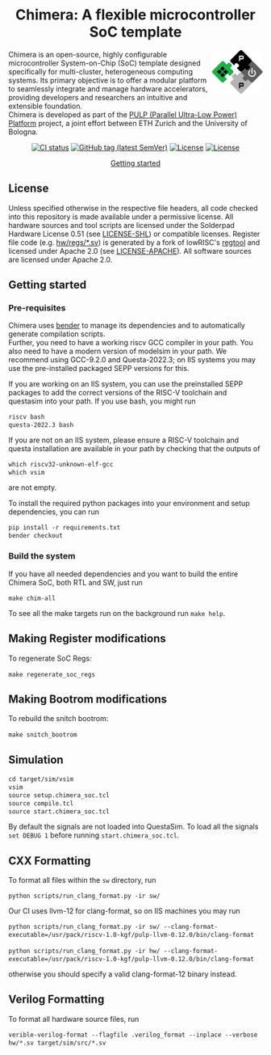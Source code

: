 <div align="center">

# Chimera: A flexible microcontroller SoC template
</div>

<a href="https://pulp-platform.org">
<img src="docs/img/pulp_logo_icon.svg" alt="Logo" width="100" align="right">
</a>

Chimera is an open-source, highly configurable microcontroller System-on-Chip (SoC) template designed specifically for multi-cluster, heterogeneous computing systems. Its primary objective is to offer a modular platform to seamlessly integrate and manage hardware accelerators, providing developers and researchers an intuitive and extensible foundation.\
Chimera is developed as part of the [PULP (Parallel Ultra-Low Power) Platform](https://pulp-platform.org/) project, a joint effort between ETH Zurich and the University of Bologna.

<div align="center">

[![CI status](https://github.com/pulp-platform/chimera/actions/workflows/gitlab-ci.yml/badge.svg?branch=devel)](https://github.com/pulp-platform/chimera/actions/workflows/gitlab-ci.yml?query=branch%3Devel)
[![GitHub tag (latest SemVer)](https://img.shields.io/github/v/tag/pulp-platform/chimera?color=blue&label=current&sort=semver)](CHANGELOG.md)
[![License](https://img.shields.io/badge/license-Apache--2.0-red)](LICENSE-APACHE)
[![License](https://img.shields.io/badge/license-SHL--0.51-red)](LICENSE-SHL)

[Getting started](#-getting-started)
</div>

## License

Unless specified otherwise in the respective file headers, all code checked into this repository is made available under a permissive license. All hardware sources and tool scripts are licensed under the Solderpad Hardware License 0.51 (see [LICENSE-SHL](LICENSE-SHL)) or compatible licenses. Register file code (e.g. [hw/regs/*.sv](hw/regs/)) is generated by a fork of lowRISC's [regtool](https://github.com/lowRISC/opentitan/blob/master/util/regtool.py) and licensed under Apache 2.0 (see [LICENSE-APACHE](LICENSE-APACHE)). All software sources are licensed under Apache 2.0.

## Getting started

### Pre-requisites
Chimera uses [bender](https://github.com/pulp-platform/bender) to manage its dependencies and to automatically generate compilation scripts. \
Further, you need to have a working riscv GCC compiler in your path. You also need to have a modern version of modelsim in your path. We recommend using GCC-9.2.0 and Questa-2022.3; on IIS systems you may use the pre-installed packaged SEPP versions for this.

If you are working on an IIS system, you can use the preinstalled SEPP packages to add the correct versions of the RISC-V toolchain and questasim into your path. If you use bash, you might run
```shell
riscv bash
questa-2022.3 bash
```

If you are not on an IIS system, please ensure a RISC-V toolchain and questa installation are available in your path by checking that the outputs of
```shell
which riscv32-unknown-elf-gcc
which vsim
```
are not empty.


To install the required python packages into your environment and setup dependencies, you can run
``` shell
pip install -r requirements.txt
bender checkout
```

### Build the system
If you have all needed dependencies and you want to build the entire Chimera SoC, both RTL and SW, just run

``` shell
make chim-all
```

To see all the make targets run on the background run `make help`.

## Making Register modifications


To regenerate SoC Regs:

`make regenerate_soc_regs`

## Making Bootrom modifications

To rebuild the snitch bootrom:

`make snitch_bootrom`

## Simulation

```
cd target/sim/vsim
vsim
source setup.chimera_soc.tcl
source compile.tcl
source start.chimera_soc.tcl
```

By default the signals are not loaded into QuestaSim.
To load all the signals `set DEBUG 1` before running `start.chimera_soc.tcl`.

## CXX Formatting

To format all files within the `sw` directory, run
```
python scripts/run_clang_format.py -ir sw/
```

Our CI uses llvm-12 for clang-format, so on IIS machines you may run
```
python scripts/run_clang_format.py -ir sw/ --clang-format-executable=/usr/pack/riscv-1.0-kgf/pulp-llvm-0.12.0/bin/clang-format

python scripts/run_clang_format.py -ir hw/ --clang-format-executable=/usr/pack/riscv-1.0-kgf/pulp-llvm-0.12.0/bin/clang-format
```

otherwise you should specify a valid clang-format-12 binary instead.

## Verilog Formatting

To format all hardware source files, run

```
verible-verilog-format --flagfile .verilog_format --inplace --verbose hw/*.sv target/sim/src/*.sv
```
